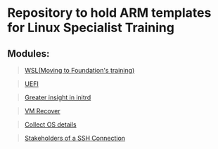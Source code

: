 # Repository to hold  ARM templates for Linux Specialist Training

## Modules:

> [WSL\(Moving to Foundation's training\)](https://github.com/mitchcr/ONEVM/tree/main/WSL)

> [UEFI](https://github.com/mitchcr/ONEVM/tree/main/UEFI) 

> [Greater insight in initrd](https://github.com/mitchcr/ONEVM/tree/main/Initrd)

> [VM Recover](https://github.com/mitchcr/ONEVM/tree/main/VMRecover)

> [Collect OS details](https://github.com/mitchcr/ONEVM/tree/main/CollectOSDetails) 

> [Stakeholders of a SSH Connection](https://github.com/mitchcr/ONEVM/tree/main/StakeholdersOfASSHConnection)
